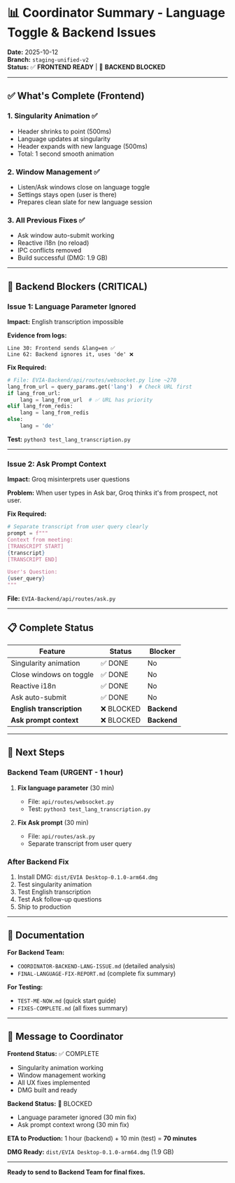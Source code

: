 # 📊 Coordinator Summary - Language Toggle & Backend Issues

**Date:** 2025-10-12  
**Branch:** `staging-unified-v2`  
**Status:** ✅ **FRONTEND READY** | 🔴 **BACKEND BLOCKED**

---

## ✅ What's Complete (Frontend)

### 1. Singularity Animation ✅
- Header shrinks to point (500ms)
- Language updates at singularity
- Header expands with new language (500ms)
- Total: 1 second smooth animation

### 2. Window Management ✅
- Listen/Ask windows close on language toggle
- Settings stays open (user is there)
- Prepares clean slate for new language session

### 3. All Previous Fixes ✅
- Ask window auto-submit working
- Reactive i18n (no reload)
- IPC conflicts removed
- Build successful (DMG: 1.9 GB)

---

## 🔴 Backend Blockers (CRITICAL)

### Issue 1: Language Parameter Ignored
**Impact:** English transcription impossible

**Evidence from logs:**
```
Line 30: Frontend sends &lang=en ✅
Line 62: Backend ignores it, uses 'de' ❌
```

**Fix Required:**
```python
# File: EVIA-Backend/api/routes/websocket.py line ~270
lang_from_url = query_params.get('lang')  # Check URL first
if lang_from_url:
    lang = lang_from_url  # ✅ URL has priority
elif lang_from_redis:
    lang = lang_from_redis
else:
    lang = 'de'
```

**Test:** `python3 test_lang_transcription.py`

---

### Issue 2: Ask Prompt Context
**Impact:** Groq misinterprets user questions

**Problem:** When user types in Ask bar, Groq thinks it's from prospect, not user.

**Fix Required:**
```python
# Separate transcript from user query clearly
prompt = f"""
Context from meeting:
[TRANSCRIPT START]
{transcript}
[TRANSCRIPT END]

User's Question:
{user_query}
"""
```

**File:** `EVIA-Backend/api/routes/ask.py`

---

## 📋 Complete Status

| Feature | Status | Blocker |
|---------|--------|---------|
| Singularity animation | ✅ DONE | No |
| Close windows on toggle | ✅ DONE | No |
| Reactive i18n | ✅ DONE | No |
| Ask auto-submit | ✅ DONE | No |
| **English transcription** | ❌ BLOCKED | **Backend** |
| **Ask prompt context** | ❌ BLOCKED | **Backend** |

---

## 🎯 Next Steps

### Backend Team (URGENT - 1 hour)
1. **Fix language parameter** (30 min)
   - File: `api/routes/websocket.py`
   - Test: `python3 test_lang_transcription.py`
   
2. **Fix Ask prompt** (30 min)
   - File: `api/routes/ask.py`
   - Separate transcript from user query

### After Backend Fix
1. Install DMG: `dist/EVIA Desktop-0.1.0-arm64.dmg`
2. Test singularity animation
3. Test English transcription
4. Test Ask follow-up questions
5. Ship to production

---

## 📄 Documentation

**For Backend Team:**
- `COORDINATOR-BACKEND-LANG-ISSUE.md` (detailed analysis)
- `FINAL-LANGUAGE-FIX-REPORT.md` (complete fix summary)

**For Testing:**
- `TEST-ME-NOW.md` (quick start guide)
- `FIXES-COMPLETE.md` (all fixes summary)

---

## 💬 Message to Coordinator

**Frontend Status:** ✅ COMPLETE
- Singularity animation working
- Window management working
- All UX fixes implemented
- DMG built and ready

**Backend Status:** 🔴 BLOCKED
- Language parameter ignored (30 min fix)
- Ask prompt context wrong (30 min fix)

**ETA to Production:** 1 hour (backend) + 10 min (test) = **70 minutes**

**DMG Ready:** `dist/EVIA Desktop-0.1.0-arm64.dmg` (1.9 GB)

---

**Ready to send to Backend Team for final fixes.**

